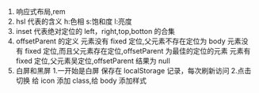 1. 响应式布局,rem
2. hsl 代表的含义
   h:色相
   s:饱和度
   l:亮度
3. inset 代表绝对定位的 left，right,top,botton 的合集
4. offsetParent 的定义
   元素没有 fixed 定位,父元素不存在定位为 body
   元素没有 fixed 定位,而且父元素存在定位,offsetParent 为最佳的定位的元素
   元素有 fixed 定位,父元素吴定位,offsetParent 结果为 null
5. 白屏和黑屏 1.一开始是白屏
   保存在 localStorage 记录，每次刷新访问 2.点击切换
   给 icon 添加 class,给 body 添加样式
